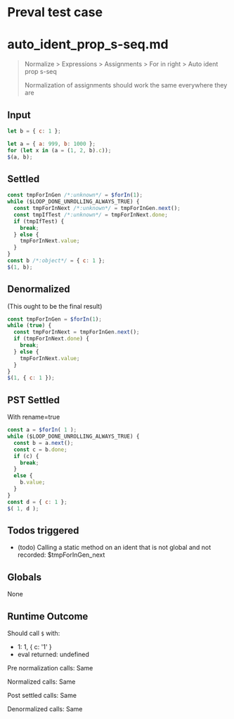 # Preval test case

# auto_ident_prop_s-seq.md

> Normalize > Expressions > Assignments > For in right > Auto ident prop s-seq
>
> Normalization of assignments should work the same everywhere they are

## Input

`````js filename=intro
let b = { c: 1 };

let a = { a: 999, b: 1000 };
for (let x in (a = (1, 2, b).c));
$(a, b);
`````


## Settled


`````js filename=intro
const tmpForInGen /*:unknown*/ = $forIn(1);
while ($LOOP_DONE_UNROLLING_ALWAYS_TRUE) {
  const tmpForInNext /*:unknown*/ = tmpForInGen.next();
  const tmpIfTest /*:unknown*/ = tmpForInNext.done;
  if (tmpIfTest) {
    break;
  } else {
    tmpForInNext.value;
  }
}
const b /*:object*/ = { c: 1 };
$(1, b);
`````


## Denormalized
(This ought to be the final result)

`````js filename=intro
const tmpForInGen = $forIn(1);
while (true) {
  const tmpForInNext = tmpForInGen.next();
  if (tmpForInNext.done) {
    break;
  } else {
    tmpForInNext.value;
  }
}
$(1, { c: 1 });
`````


## PST Settled
With rename=true

`````js filename=intro
const a = $forIn( 1 );
while ($LOOP_DONE_UNROLLING_ALWAYS_TRUE) {
  const b = a.next();
  const c = b.done;
  if (c) {
    break;
  }
  else {
    b.value;
  }
}
const d = { c: 1 };
$( 1, d );
`````


## Todos triggered


- (todo) Calling a static method on an ident that is not global and not recorded: $tmpForInGen_next


## Globals


None


## Runtime Outcome


Should call `$` with:
 - 1: 1, { c: '1' }
 - eval returned: undefined

Pre normalization calls: Same

Normalized calls: Same

Post settled calls: Same

Denormalized calls: Same
